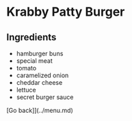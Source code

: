 # Krabby Patty Burger

## Ingredients
- hamburger buns
- special meat
- tomato
- caramelized onion
- cheddar cheese
- lettuce
- secret burger sauce

[Go back]](../menu.md)